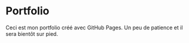 # Portfolio
Ceci est mon portfolio créé avec GitHub Pages. Un peu de patience et il sera bientôt sur pied.
